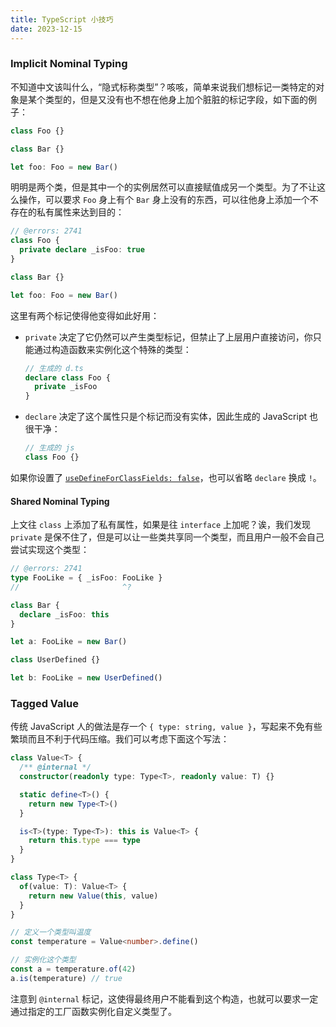 ```yaml
---
title: TypeScript 小技巧
date: 2023-12-15
---
```


### Implicit Nominal Typing

不知道中文该叫什么，<q>隐式标称类型</q>？咳咳，简单来说我们想标记一类特定的对象是某个类型的，但是又没有也不想在他身上加个脏脏的标记字段，如下面的例子：

```ts
class Foo {}

class Bar {}

let foo: Foo = new Bar()
```

明明是两个类，但是其中一个的实例居然可以直接赋值成另一个类型。为了不让这么操作，可以要求 `Foo` 身上有个 `Bar` 身上没有的东西，可以往他身上添加一个不存在的私有属性来达到目的：

```ts twoslash
// @errors: 2741
class Foo {
  private declare _isFoo: true
}

class Bar {}

let foo: Foo = new Bar()
```

这里有两个标记使得他变得如此好用：

- `private` 决定了它仍然可以产生类型标记，但禁止了上层用户直接访问，你只能通过构造函数来实例化这个特殊的类型：

  ```ts
  // 生成的 d.ts
  declare class Foo {
    private _isFoo
  }
  ```

- `declare` 决定了这个属性只是个标记而没有实体，因此生成的 JavaScript 也很干净：

  ```js
  // 生成的 js
  class Foo {}
  ```

如果你设置了 [`useDefineForClassFields: false`](https://www.typescriptlang.org/tsconfig#useDefineForClassFields)，也可以省略 `declare` 换成 `!`。

#### Shared Nominal Typing

上文往 `class` 上添加了私有属性，如果是往 `interface` 上加呢？诶，我们发现 `private` 是保不住了，但是可以让一些类共享同一个类型，而且用户一般不会自己尝试实现这个类型：

```ts twoslash
// @errors: 2741
type FooLike = { _isFoo: FooLike }
//                       ^?

class Bar {
  declare _isFoo: this
}

let a: FooLike = new Bar()

class UserDefined {}

let b: FooLike = new UserDefined()
```

### Tagged Value

传统 JavaScript 人的做法是存一个 `{ type: string, value }`，写起来不免有些繁琐而且不利于代码压缩。我们可以考虑下面这个写法：

```ts
class Value<T> {
  /** @internal */
  constructor(readonly type: Type<T>, readonly value: T) {}

  static define<T>() {
    return new Type<T>()
  }

  is<T>(type: Type<T>): this is Value<T> {
    return this.type === type
  }
}

class Type<T> {
  of(value: T): Value<T> {
    return new Value(this, value)
  }
}

// 定义一个类型叫温度
const temperature = Value<number>.define()

// 实例化这个类型
const a = temperature.of(42)
a.is(temperature) // true
```

注意到 `@internal` 标记，这使得最终用户不能看到这个构造，也就可以要求一定通过指定的工厂函数实例化自定义类型了。
